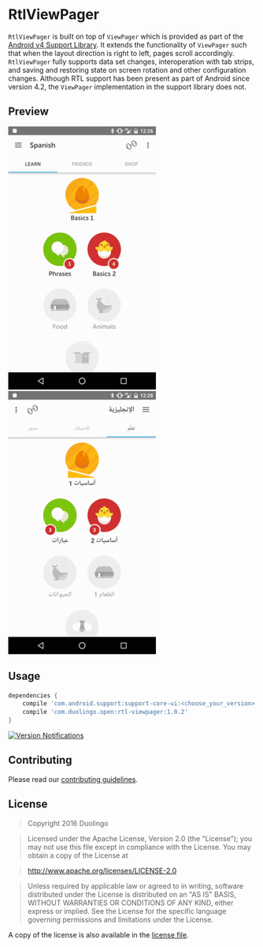 # RtlViewPager
`RtlViewPager` is built on top of `ViewPager` which is provided as part of the
[Android v4 Support Library](https://developer.android.com/topic/libraries/support-library/features.html#v4).
It extends the functionality of `ViewPager` such that when the layout direction is right to left, pages scroll accordingly.
`RtlViewPager` fully supports data set changes, interoperation with tab strips, and saving and restoring state on screen rotation
and other configuration changes.  Although RTL support has been present as part of Android since version 4.2, the `ViewPager`
implementation in the support library does not.

## Preview

![Duolingo home, English UI](docs/images/rtl-viewpager-en-home.gif)
![Duolingo home, Arabic UI](docs/images/rtl-viewpager-ar-home.gif)

## Usage
```groovy
dependencies {
    compile 'com.android.support:support-core-ui:<choose_your_version>'
    compile 'com.duolingo.open:rtl-viewpager:1.0.2'
}
```
[![Version Notifications](https://www.bintray.com/docs/images/bintray_badge_bw.png)](https://bintray.com/duolingo/maven/RtlViewPager?source=watch)

## Contributing

Please read our [contributing guidelines](CONTRIBUTING.md).

## License

> Copyright 2016 Duolingo

> Licensed under the Apache License, Version 2.0 (the "License");
you may not use this file except in compliance with the License.
You may obtain a copy of the License at

> http://www.apache.org/licenses/LICENSE-2.0

> Unless required by applicable law or agreed to in writing, software
distributed under the License is distributed on an "AS IS" BASIS,
WITHOUT WARRANTIES OR CONDITIONS OF ANY KIND, either express or implied.
See the License for the specific language governing permissions and
limitations under the License.

A copy of the license is also available in the [license file](LICENSE).

